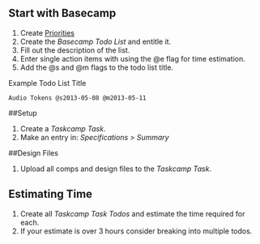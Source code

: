[priorities]:priorities.html

## Start with Basecamp
1. Create [Priorities][priorities]
1. Create the _Basecamp Todo List_ and entitle it.
2. Fill out the description of the list.
3. Enter single action items with using the @e flag for time estimation.
4. Add the @s and @m flags to the todo list title.

Example Todo List Title

    Audio Tokens @s2013-05-08 @m2013-05-11



##Setup
1. Create a _Taskcamp Task_.
2. Make an entry in: _Specifications > Summary_


##Design Files
1. Upload all comps and design files to the _Taskcamp Task_.

## Estimating Time
1. Create all _Taskcamp Task Todos_ and estimate the time required for each.
2. If your estimate is over 3 hours consider breaking into multiple todos.

